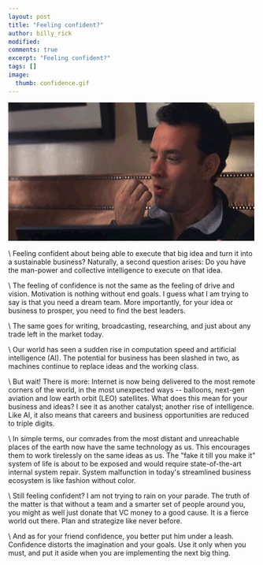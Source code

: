 ```yaml
---
layout: post
title: "Feeling confident?"
author: billy_rick
modified:
comments: true
excerpt: "Feeling confident?"
tags: []
image:
  thumb: confidence.gif
---
```


![alt text](https://github.com/omarsar/omarsar.github.io/blob/master/images/confidence.gif?raw=true "Confidence")

\\
Feeling confident about being able to execute that big idea and turn it into a sustainable business? Naturally, a second question arises: Do you have the man-power and collective intelligence to execute on that idea.

\\
The feeling of confidence is not the same as the feeling of drive and vision. Motivation is nothing without end goals. I guess what I am trying to say is that you need a dream team. More importantly, for your idea or business to prosper, you need to find the best leaders.

\\
The same goes for writing, broadcasting, researching, and just about any trade left in the market today.

\\
Our world has seen a sudden rise in computation speed and artificial intelligence (AI). The potential for business has been slashed in two, as machines continue to replace ideas and the working class.

\\
But wait! There is more: Internet is now being delivered to the most remote corners of the world, in the most unexpected ways -- balloons, next-gen aviation and low earth orbit (LEO) satellites. What does this mean for your business and ideas? I see it as another catalyst; another rise of intelligence. Like AI, it also means that careers and business opportunities are reduced to triple digits.

\\
In simple terms, our comrades from the most distant and unreachable places of the earth now have the same technology as us. This encourages them to work tirelessly on the same ideas as us. The "fake it till you make it" system of life is about to be exposed and would require state-of-the-art internal system repair. System malfunction in today's streamlined business ecosystem is like fashion without color.

\\
Still feeling confident? I am not trying to rain on your parade. The truth of the matter is that without a team and a smarter set of people around you, you might as well just donate that VC money to a good cause. It is a fierce world out there. Plan and strategize like never before.

\\
And as for your friend confidence, you better put him under a leash. Confidence distorts the imagination and your goals. Use it only when you must, and put it aside when you are implementing the next big thing.
